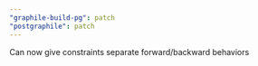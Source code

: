 ```yaml
---
"graphile-build-pg": patch
"postgraphile": patch
---
```


Can now give constraints separate forward/backward behaviors

